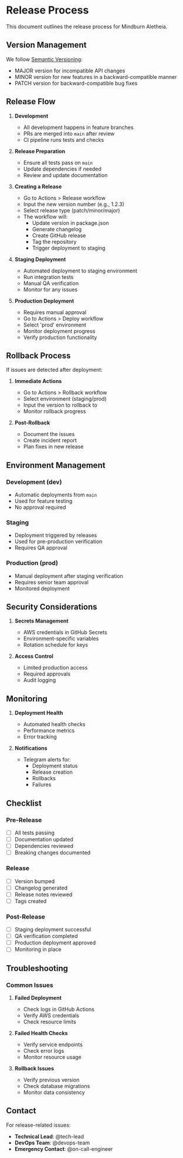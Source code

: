 # Release Process

This document outlines the release process for Mindburn Aletheia.

## Version Management

We follow [Semantic Versioning](https://semver.org/):
- MAJOR version for incompatible API changes
- MINOR version for new features in a backward-compatible manner
- PATCH version for backward-compatible bug fixes

## Release Flow

1. **Development**
   - All development happens in feature branches
   - PRs are merged into `main` after review
   - CI pipeline runs tests and checks

2. **Release Preparation**
   - Ensure all tests pass on `main`
   - Update dependencies if needed
   - Review and update documentation

3. **Creating a Release**
   - Go to Actions > Release workflow
   - Input the new version number (e.g., 1.2.3)
   - Select release type (patch/minor/major)
   - The workflow will:
     - Update version in package.json
     - Generate changelog
     - Create GitHub release
     - Tag the repository
     - Trigger deployment to staging

4. **Staging Deployment**
   - Automated deployment to staging environment
   - Run integration tests
   - Manual QA verification
   - Monitor for any issues

5. **Production Deployment**
   - Requires manual approval
   - Go to Actions > Deploy workflow
   - Select 'prod' environment
   - Monitor deployment progress
   - Verify production functionality

## Rollback Process

If issues are detected after deployment:

1. **Immediate Actions**
   - Go to Actions > Rollback workflow
   - Select environment (staging/prod)
   - Input the version to rollback to
   - Monitor rollback progress

2. **Post-Rollback**
   - Document the issues
   - Create incident report
   - Plan fixes in new release

## Environment Management

### Development (dev)
- Automatic deployments from `main`
- Used for feature testing
- No approval required

### Staging
- Deployment triggered by releases
- Used for pre-production verification
- Requires QA approval

### Production (prod)
- Manual deployment after staging verification
- Requires senior team approval
- Monitored deployment

## Security Considerations

1. **Secrets Management**
   - AWS credentials in GitHub Secrets
   - Environment-specific variables
   - Rotation schedule for keys

2. **Access Control**
   - Limited production access
   - Required approvals
   - Audit logging

## Monitoring

1. **Deployment Health**
   - Automated health checks
   - Performance metrics
   - Error tracking

2. **Notifications**
   - Telegram alerts for:
     - Deployment status
     - Release creation
     - Rollbacks
     - Failures

## Checklist

### Pre-Release
- [ ] All tests passing
- [ ] Documentation updated
- [ ] Dependencies reviewed
- [ ] Breaking changes documented

### Release
- [ ] Version bumped
- [ ] Changelog generated
- [ ] Release notes reviewed
- [ ] Tags created

### Post-Release
- [ ] Staging deployment successful
- [ ] QA verification completed
- [ ] Production deployment approved
- [ ] Monitoring in place

## Troubleshooting

### Common Issues

1. **Failed Deployment**
   - Check logs in GitHub Actions
   - Verify AWS credentials
   - Check resource limits

2. **Failed Health Checks**
   - Verify service endpoints
   - Check error logs
   - Monitor resource usage

3. **Rollback Issues**
   - Verify previous version
   - Check database migrations
   - Monitor data consistency

## Contact

For release-related issues:
- **Technical Lead**: @tech-lead
- **DevOps Team**: @devops-team
- **Emergency Contact**: @on-call-engineer 